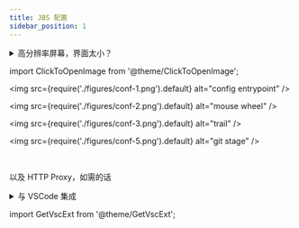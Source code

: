 ```yaml
---
title: JBS 配置
sidebar_position: 1
---
```


<details className="let-details-to-gray">
  <summary>高分辨率屏幕，界面太小？</summary>

缩放界面尺寸，编辑后重启应用生效：

    -Dide.ui.scale=1.5

<img
src={require('./figures/conf-0.png').default}
alt="Edit Custom VM Options"
/>

</details>

import ClickToOpenImage from '@theme/ClickToOpenImage';

 <ClickToOpenImage>

<img
src={require('./figures/conf-1.png').default}
alt="config entrypoint"
/>

<img
src={require('./figures/conf-2.png').default}
alt="mouse wheel"
/>

<img
src={require('./figures/conf-3.png').default}
alt="trail"
/>

<!--
<img
src={require('./figures/conf-4.png').default}
alt="widescreen"
/>
-->

<img
src={require('./figures/conf-5.png').default}
alt="git stage"
/>

</ClickToOpenImage>

<br/>

以及 HTTP Proxy，如需的话

<details className="let-details-to-gray">
  <summary>与 VSCode 集成</summary>

依赖：

- idea 已添加到 PATH 环境变量
  （[ToolBox 配置方法](https://www.jetbrains.com/help/idea/working-with-the-ide-features-from-command-line.html#toolbox)）
- nircmd (Windows)

      scoop install nircmd

- <GetVscExt id="generalov.open-in-editor-vscode" msOnly/>

VSCode `settings.json` (Windows):

```json
"alt-editor.binary": "cmd",
"alt-editor.args": "/c \"idea --line {line} --column {column} {filename} && nircmdc win activate class SunAwtFrame || nircmdc win max class SunAwtFrame || exit 0\"",
```

Linux 可用 wmctrl 或 xdotool

<img
src={require('./figures/vscode-cfg.png').default}
alt="config entrypoint"
/>

参数：

    -g $FilePath$:$LineNumber$:$ColumnNumber$

在 `Keymap` 中绑定快捷键 `Alt + Shift + E`，这样按下快捷键就能快速切换编辑器

</details>

import GetVscExt from '@theme/GetVscExt';
